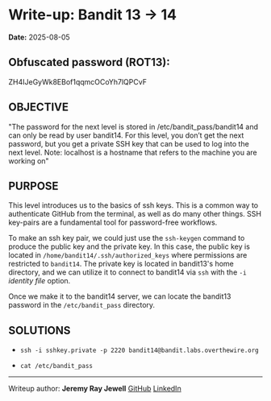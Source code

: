 # Write-up: Bandit 13 → 14  
**Date:** 2025-08-05  

## Obfuscated password (ROT13): 

ZH4IJeGyWk8EBof1qqmcOCoYh7lQPCvF

## OBJECTIVE

"The password for the next level is stored in /etc/bandit_pass/bandit14 and can only be read by user bandit14. For this level, you don’t get the next password, but you get a private SSH key that can be used to log into the next level. Note: localhost is a hostname that refers to the machine you are working on"

## PURPOSE

This level introduces us to the basics of ssh keys. This is a common way to authenticate GitHub from the terminal, as well as do many other things. SSH key-pairs are a fundamental tool for password-free workflows.

To make an ssh key pair, we could just use the `ssh-keygen` command to produce the public key and the private key. In this case, the public key is located in `/home/bandit14/.ssh/authorized_keys` where permissions are restricted to `bandit14`. The private key is located in bandit13's home directory, and we can utilize it to connect to bandit14 via `ssh` with the `-i` *identity file* option.

Once we make it to the bandit14 server, we can locate the bandit13 password in the `/etc/bandit_pass` directory.

## SOLUTIONS

- `ssh -i sshkey.private -p 2220 bandit14@bandit.labs.overthewire.org`

- `cat /etc/bandit_pass`

___

Writeup author: **Jeremy Ray Jewell**
[GitHub](https://github.com/jeremyrayjewell)
[LinkedIn](https://www.linkedin.com/in/jeremyrayjewell)
